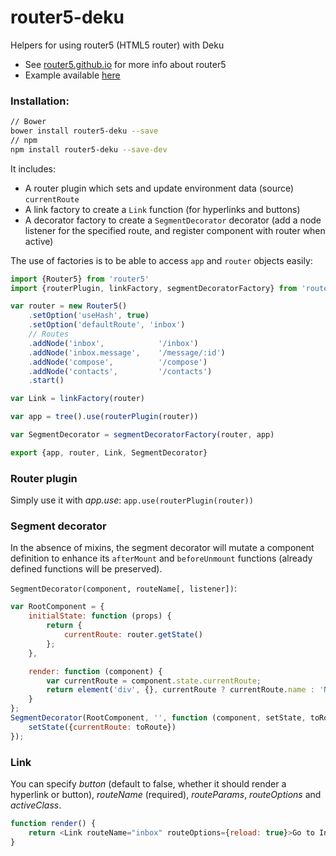 # router5-deku
Helpers for using router5 (HTML5 router) with Deku

- See [router5.github.io](http://router5.github.io) for more info about router5
- Example available [here](http://router5.github.io/docs/with-deku.html)

### Installation:

```sh
// Bower
bower install router5-deku --save
// npm
npm install router5-deku --save-dev
```

It includes:

- A router plugin which sets and update environment data (source) `currentRoute`
- A link factory to create a `Link` function (for hyperlinks and buttons)
- A decorator factory to create a `SegmentDecorator` decorator (add a node listener for the specified route, and register component
with router when active)


The use of factories is to be able to access `app` and `router` objects easily:

```javascript
import {Router5} from 'router5'
import {routerPlugin, linkFactory, segmentDecoratorFactory} from 'router5-deku'

var router = new Router5()
    .setOption('useHash', true)
    .setOption('defaultRoute', 'inbox')
    // Routes
    .addNode('inbox',            '/inbox')
    .addNode('inbox.message',    '/message/:id')
    .addNode('compose',          '/compose')
    .addNode('contacts',         '/contacts')
    .start()

var Link = linkFactory(router)

var app = tree().use(routerPlugin(router))

var SegmentDecorator = segmentDecoratorFactory(router, app)

export {app, router, Link, SegmentDecorator}
```

### Router plugin

Simply use it with _app.use_: `app.use(routerPlugin(router))`

### Segment decorator

In the absence of mixins, the segment decorator will mutate a component definition to enhance its `afterMount` and `beforeUnmount` functions
(already defined functions will be preserved).

`SegmentDecorator(component, routeName[, listener])`:

```javascript
var RootComponent = {
    initialState: function (props) {
        return {
            currentRoute: router.getState()
        };
    },

    render: function (component) {
        var currentRoute = component.state.currentRoute;
        return element('div', {}, currentRoute ? currentRoute.name : 'Not found');
    }
};
SegmentDecorator(RootComponent, '', function (component, setState, toRoute, fromRoute) {
    setState({currentRoute: toRoute})
});
```

### Link

You can specify _button_ (default to false, whether it should render a hyperlink or button), _routeName_ (required), _routeParams_, _routeOptions_
and _activeClass_.

```javascript
function render() {
    return <Link routeName="inbox" routeOptions={reload: true}>Go to Inbox</Link>
}
```


